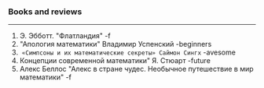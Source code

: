 
### Books and reviews
****
1. Э. Эбботт. "Флатландия" -f 
2. "Апология математики" Владимир Успенский -beginners
3.  `«Симпсоны и их математические секреты» Саймон Сингх` -avesome
4. Концепции современной математики" Я. Стюарт -future
5. Алекс Беллос "Алекс в стране чудес. Необычное путешествие в мир математики" -f
